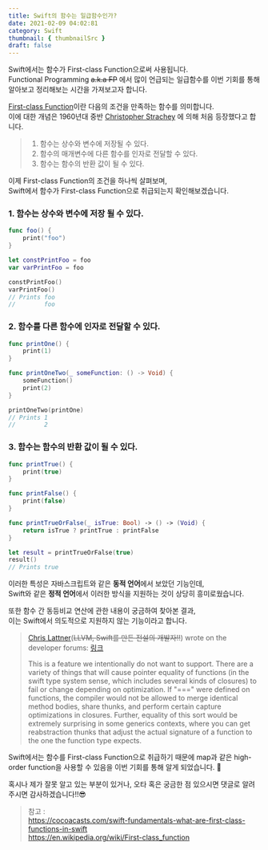 ```yaml
---
title: Swift의 함수는 일급함수인가?
date: 2021-02-09 04:02:81
category: Swift
thumbnail: { thumbnailSrc }
draft: false
---
```


Swift에서는 함수가 First-class Function으로써 사용됩니다.  
Functional Programming ~~a.k.a FP~~ 에서 많이 언급되는 일급함수를 이번 기회를 통해 알아보고 정리해보는 시간을 가져보고자 합니다.

[First-class Function](https://en.wikipedia.org/wiki/First-class_function)이란 다음의 조건을 만족하는 함수를 의미합니다.  
이에 대한 개념은 1960년대 중반 [Christopher Strachey](https://en.wikipedia.org/wiki/Christopher_Strachey) 에 의해 처음 등장했다고 합니다.

> 1. 함수는 상수와 변수에 저장될 수 있다.
> 2. 함수의 매개변수에 다른 함수를 인자로 전달할 수 있다.
> 3. 함수는 함수의 반환 값이 될 수 있다.

이제 First-class Function의 조건을 하나씩 살펴보며,  
 Swift에서 함수가 First-class Function으로 취급되는지 확인해보겠습니다.

### 1. 함수는 상수와 변수에 저장 될 수 있다.

```swift
func foo() {
    print("foo")
}

let constPrintFoo = foo
var varPrintFoo = foo

constPrintFoo()
varPrintFoo()
// Prints foo
//        foo
```

### 2. 함수를 다른 함수에 인자로 전달할 수 있다.

```swift
func printOne() {
    print(1)
}

func printOneTwo(_ someFunction: () -> Void) {
    someFunction()
    print(2)
}

printOneTwo(printOne)
// Prints 1
//        2

```

### 3. 함수는 함수의 반환 값이 될 수 있다.

```swift
func printTrue() {
    print(true)
}

func printFalse() {
    print(false)
}

func printTrueOrFalse(_ isTrue: Bool) -> () -> (Void) {
    return isTrue ? printTrue : printFalse
}

let result = printTrueOrFalse(true)
result()
// Prints true
```

이러한 특성은 자바스크립트와 같은 **동적 언어**에서 보았던 기능인데,  
Swift와 같은 **정적 언어**에서 이러한 방식을 지원하는 것이 상당히 흥미로웠습니다.

또한 함수 간 동등비교 연산에 관한 내용이 궁금하여 찾아본 결과,  
이는 Swift에서 의도적으로 지원하지 않는 기능이라고 합니다.

> [Chris Lattner](https://ko.wikipedia.org/wiki/%ED%81%AC%EB%A6%AC%EC%8A%A4_%EB%9D%BC%ED%8A%B8%EB%84%88)(~~LLVM, Swift를 만든 전설의 개발자!!~~) wrote on the developer forums: [링크](https://stackoverflow.com/questions/24111984/how-do-you-test-functions-and-closures-for-equality)
>
> This is a feature we intentionally do not want to support. There are a variety of things that will cause pointer equality of functions (in the swift type system sense, which includes several kinds of closures) to fail or change depending on optimization. If "===" were defined on functions, the compiler would not be allowed to merge identical method bodies, share thunks, and perform certain capture optimizations in closures. Further, equality of this sort would be extremely surprising in some generics contexts, where you can get reabstraction thunks that adjust the actual signature of a function to the one the function type expects.

Swift에서는 함수를 First-class Function으로 취급하기 때문에 map과 같은 high-order function을 사용할 수 있음을 이번 기회를 통해 알게 되었습니다. 🙂

혹시나 제가 잘못 알고 있는 부분이 있거나, 오타 혹은 궁금한 점 있으시면 댓글로 알려주시면 감사하겠습니다!!😎

> 참고 :  
> https://cocoacasts.com/swift-fundamentals-what-are-first-class-functions-in-swift  
> https://en.wikipedia.org/wiki/First-class_function
